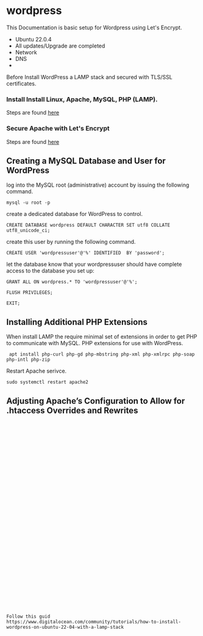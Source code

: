 # wordpress

This Documentation is basic setup for Wordpress using Let's Encrypt. 

* Ubuntu 22.0.4
* All updates/Upgrade are completed
* Network
* DNS
* 

Before Install WordPress a LAMP stack and secured with TLS/SSL certificates.

### Install Install Linux, Apache, MySQL, PHP (LAMP).

Steps are found [here](https://github.com/HungryHowies/wordpress/blob/b93e3dcff49dbe93bf39dc9dfaa9a1ff5b7f990b/lamp_setup.md)

### Secure Apache with Let's Encrypt

Steps are found [here](https://github.com/HungryHowies/wordpress/blob/6a573c7283b7b85ce81a91060fdc3a63c3011387/certificates_lets_encrypt.md)

## Creating a MySQL Database and User for WordPress

log into the MySQL root (administrative) account by issuing the following command.
```
mysql -u root -p
```
create a dedicated database for WordPress to control.
```
CREATE DATABASE wordpress DEFAULT CHARACTER SET utf8 COLLATE utf8_unicode_ci;
```
create this user by running the following command.
```
CREATE USER 'wordpressuser'@'%' IDENTIFIED  BY 'password';
```
let the database know that your wordpressuser should have complete access to the database you set up:
```
GRANT ALL ON wordpress.* TO 'wordpressuser'@'%';
```
```
FLUSH PRIVILEGES;
```
```
EXIT;
```
## Installing Additional PHP Extensions

When install LAMP the require minimal set of extensions in order to get PHP to communicate with MySQL. 
PHP extensions for use with WordPress.
```
 apt install php-curl php-gd php-mbstring php-xml php-xmlrpc php-soap php-intl php-zip
```
Restart  Apache serivce.
```
sudo systemctl restart apache2
```
##  Adjusting Apache’s Configuration to Allow for .htaccess Overrides and Rewrites

```




































Follow this guid
https://www.digitalocean.com/community/tutorials/how-to-install-wordpress-on-ubuntu-22-04-with-a-lamp-stack 

